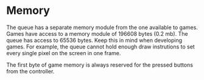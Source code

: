 # Memory

The queue has a separate memory module from the one available to games.
Games have access to a memory module of 196608 bytes (0.2 mb). The queue has
access to 65536 bytes. Keep this in mind when developing games. For example, the queue
cannot hold enough draw instrutions to set every single pixel on the screen in one frame.

The first byte of game memory is always reserved for the pressed buttons from the controller.
